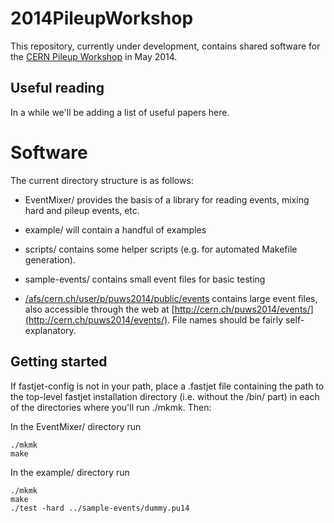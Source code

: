 2014PileupWorkshop
==================

This repository, currently under development, contains shared
software for the [CERN Pileup
Workshop](https://indico.cern.ch/event/306155/) in May 2014.


Useful reading
--------------

In a while we'll be adding a list of useful papers here.

Software
========

The current directory structure is as follows:

- EventMixer/ provides the basis of a library for reading events, mixing hard
  and pileup events, etc.

- example/ will contain a handful of examples

- scripts/ contains some helper scripts (e.g. for automated Makefile
  generation). 

- sample-events/ contains small event files for basic testing

- [/afs/cern.ch/user/p/puws2014/public/events](file:///afs/cern.ch/user/p/puws2014/public/events) contains large event
  files, also accessible through the web at
  [http://cern.ch/puws2014/events/](http://cern.ch/puws2014/events/).  File names should be fairly self-explanatory. 


Getting started
---------------

If fastjet-config is not in your path, place a .fastjet file containing the path
to the top-level fastjet installation directory (i.e. without the /bin/ part) in each of the
directories where you'll run ./mkmk. Then:

In the EventMixer/ directory run
  
    ./mkmk
    make

In the example/ directory run

    ./mkmk
    make
    ./test -hard ../sample-events/dummy.pu14




